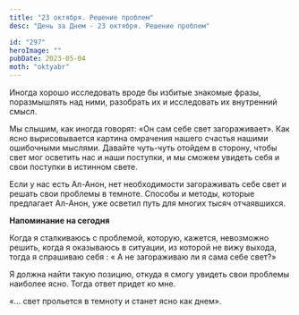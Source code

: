 ```yaml
---
title: "23 октября. Решение проблем"
desc: "День за Днем - 23 октября. Решение проблем"

id: "297"
heroImage: ""
pubDate: 2023-05-04
moth: "oktyabr"
---
```


Иногда хорошо исследовать вроде бы избитые знакомые фразы, поразмышлять над
ними, разобрать их и исследовать их внутренний смысл.

Мы слышим, как иногда говорят: «Он сам себе свет загораживает». Как ясно
вырисовывается картина омрачения нашего счастья нашими ошибочными мыслями.
Давайте чуть-чуть отойдем в сторону, чтобы свет мог осветить нас и наши
поступки, и мы сможем увидеть себя и свои поступки в истинном свете.

Если у нас есть Ал-Анон, нет необходимости загораживать себе свет и решать
свои проблемы в темноте. Способы и методы, которые предлагает Ал-Анон, уже
осветил путь для многих тысяч отчаявшихся.

**Напоминание на сегодня**

Когда я сталкиваюсь с проблемой, которую, кажется, невозможно решить, когда я
оказываюсь в ситуации, из которой не вижу выхода, тогда я спрашиваю себя : « А
не загораживаю ли я сама себе свет?»

Я должна найти такую позицию, откуда я смогу увидеть свои проблемы наиболее
ясно. Тогда ответ придет ко мне.

«… свет прольется в темноту и станет ясно как днем».
